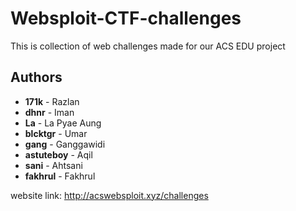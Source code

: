 # Websploit-CTF-challenges
This is collection of web challenges made for our ACS EDU project

## Authors

- **171k** - Razlan  
- **dhnr** - Iman  
- **La** - La Pyae Aung  
- **blcktgr** - Umar  
- **gang** - Ganggawidi  
- **astuteboy** - Aqil  
- **sani** - Ahtsani  
- **fakhrul** - Fakhrul

website link:
http://acswebsploit.xyz/challenges
